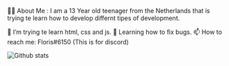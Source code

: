 
👩‍💻  About Me :
I am a 13 Year old teenager from the Netherlands that is trying te learn how to develop differnt tipes of development.

🔭 I’m trying te learn html, css and js.
🌱 Learning how to fix bugs.
📫 How to reach me: Floris#6150 (This is for discord)

![Github stats](https://github-readme-stats.vercel.app/api?Floris29=yourGithubUsername)

